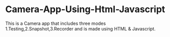 # Camera-App-Using-Html-Javascript
This is a Camera app that includes three modes 1.Testing,2.Snapshot,3.Recorder and is made using HTML &amp; Javascript.
